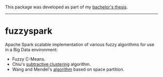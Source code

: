 This package was developed as part of my [bachelor's thesis](https://github.com/antcc/tfg).

------------

# fuzzyspark

Apache Spark scalable implementation of various fuzzy algorithms for use in a Big Data environment:

- Fuzzy C-Means.
- Chiu's [subtractive clustering](https://www.researchgate.net/publication/233932671_Fuzzy_Model_Identification_Based_on_Cluster_Estimation) algorithm.
- Wang and Mendel's [algorithm](https://www.researchgate.net/publication/3114131_Generating_Fuzzy_Rules_by_Learning_from_Examples) based on space partition.
